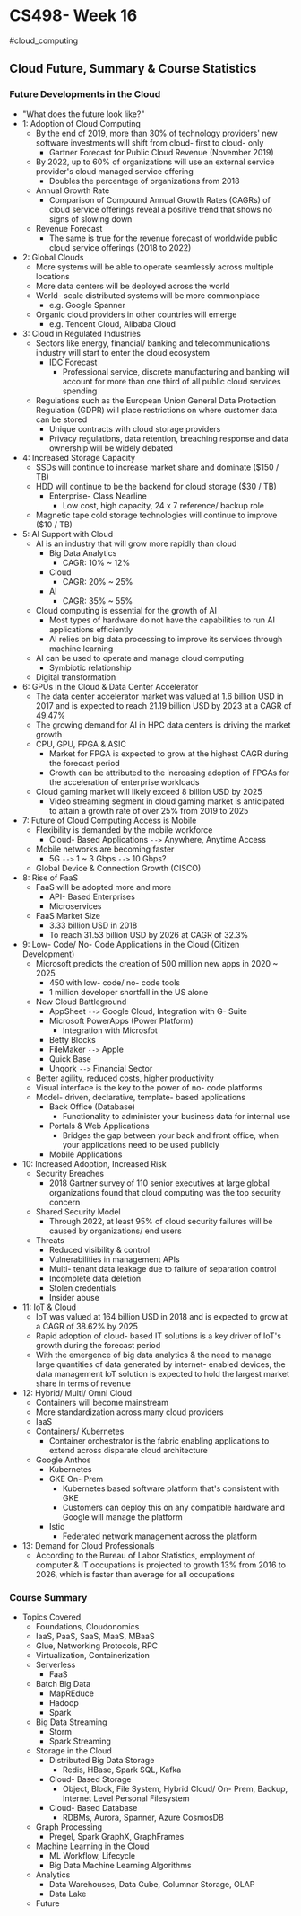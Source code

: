# CS498- Week 16

#cloud_computing

## Cloud Future, Summary & Course Statistics


### Future Developments in the Cloud

- "What does the future look like?"
- 1: Adoption of Cloud Computing
	- By the end of 2019, more than 30% of technology providers' new software investments will shift from cloud- first to cloud- only
		- Gartner Forecast for Public Cloud Revenue (November 2019)
	- By 2022, up to 60% of organizations will use an external service provider's cloud managed service offering
		- Doubles the percentage of organizations from 2018
	- Annual Growth Rate
		- Comparison of Compound Annual Growth Rates (CAGRs) of cloud service offerings reveal a positive trend that shows no signs of slowing down
	- Revenue Forecast
		- The same is true for the revenue forecast of worldwide public cloud service offerings (2018 to 2022)
- 2: Global Clouds
	- More systems will be able to operate seamlessly across multiple locations
	- More data centers will be deployed across the world
	- World- scale distributed systems will be more commonplace
		- e.g. Google Spanner
	- Organic cloud providers in other countries will emerge
		- e.g. Tencent Cloud, Alibaba Cloud
- 3: Cloud in Regulated Industries
	- Sectors like energy, financial/ banking and telecommunications industry will start to enter the cloud ecosystem
		- IDC Forecast
			- Professional service, discrete manufacturing and banking will account for more than one third of all public cloud services spending
	- Regulations such as the European Union General Data Protection Regulation (GDPR) will place restrictions on where customer data can be stored
		- Unique contracts with cloud storage providers
		- Privacy regulations, data retention, breaching response and data ownership will be widely debated
- 4: Increased Storage Capacity
	- SSDs will continue to increase market share and dominate ($150 / TB)
	- HDD will continue to be the backend for cloud storage ($30 / TB)
		- Enterprise- Class Nearline
			- Low cost, high capacity, 24 x 7 reference/ backup role
	- Magnetic tape cold storage technologies will continue to improve ($10 / TB)
- 5: AI Support with Cloud
	- AI is an industry that will grow more rapidly than cloud
		- Big Data Analytics
			- CAGR: 10% ~ 12%
		- Cloud
			- CAGR: 20% ~ 25%
		- AI
			- CAGR: 35% ~ 55%
	- Cloud computing is essential for the growth of AI
		- Most types of hardware do not have the capabilities to run AI applications efficiently
		- AI relies on big data processing to improve its services through machine learning
	- AI can be used to operate and manage cloud computing
		- Symbiotic relationship
	- Digital transformation
- 6: GPUs in the Cloud & Data Center Accelerator
	- The data center accelerator market was valued at 1.6 billion USD in 2017 and is expected to reach 21.19 billion USD by 2023 at a CAGR of 49.47%
	- The growing demand for AI in HPC data centers is driving the market growth
	- CPU, GPU, FPGA & ASIC
		- Market for FPGA is expected to grow at the highest CAGR during the forecast period
		- Growth can be attributed to the increasing adoption of FPGAs for the acceleration of enterprise workloads
	- Cloud gaming market will likely exceed 8 billion USD by 2025
		- Video streaming segment in cloud gaming market is anticipated to attain a growth rate of over 25% from 2019 to 2025
- 7: Future of Cloud Computing Access is Mobile
	- Flexibility is demanded by the mobile workforce
		- Cloud- Based Applications `-->` Anywhere, Anytime Access
	- Mobile networks are becoming faster
		- 5G `-->` 1 ~ 3 Gbps `-->` 10 Gbps?
	- Global Device & Connection Growth (CISCO)
- 8: Rise of FaaS
	- FaaS will be adopted more and more
		- API- Based Enterprises
		- Microservices
	- FaaS Market Size
		- 3.33 billion USD in 2018
		- To reach 31.53 billion USD by 2026 at CAGR of 32.3%
- 9: Low- Code/ No- Code Applications in the Cloud (Citizen Development)
	- Microsoft predicts the creation of 500 million new apps in 2020 ~ 2025
		- 450 with low- code/ no- code tools
		- 1 million developer shortfall in the US alone
	- New Cloud Battleground
		- AppSheet `-->` Google Cloud, Integration with G- Suite
		- Microsoft PowerApps (Power Platform)
			- Integration with Microsfot
		- Betty Blocks
		- FileMaker `-->` Apple
		- Quick Base
		- Unqork `-->` Financial Sector
	- Better agility, reduced costs, higher productivity
	- Visual interface is the key to the power of no- code platforms
	- Model- driven, declarative, template- based applications
		- Back Office (Database)
			- Functionality to administer your business data for internal use
		- Portals & Web Applications
			- Bridges the gap between your back and front office, when your applications need to be used publicly
		- Mobile Applications
- 10: Increased Adoption, Increased Risk
	- Security Breaches
		- 2018 Gartner survey of 110 senior executives at large global organizations found that cloud computing was the top security concern
	- Shared Security Model
		- Through 2022, at least 95% of cloud security failures will be caused by organizations/ end users
	- Threats
		- Reduced visibility & control
		- Vulnerabilities in management APIs
		- Multi- tenant data leakage due to failure of separation control
		- Incomplete data deletion
		- Stolen credentials
		- Insider abuse
- 11: IoT & Cloud
	- IoT was valued at 164 billion USD in 2018 and is expected to grow at a CAGR of 38.62% by 2025
	- Rapid adoption of cloud- based IT solutions is a key driver of IoT's growth during the forecast period
	- With the emergence of big data analytics & the need to manage large quantities of data generated by internet- enabled devices, the data management IoT solution is expected to hold the largest market share in terms of revenue
- 12: Hybrid/ Multi/ Omni Cloud
	- Containers will become mainstream
	- More standardization across many cloud providers
	- IaaS
	- Containers/ Kubernetes
		- Container orchestrator is the fabric enabling applications to extend across disparate cloud architecture
	- Google Anthos
		- Kubernetes
		- GKE On- Prem
			- Kubernetes based software platform that's consistent with GKE
			- Customers can deploy this on any compatible hardware and Google will manage the platform
		- Istio
			- Federated network management across the platform
- 13: Demand for Cloud Professionals
	- According to the Bureau of Labor Statistics, employment of computer & IT occupations is projected to growth 13% from 2016 to 2026, which is faster than average for all occupations

### Course Summary

- Topics Covered
	- Foundations, Cloudonomics
	- IaaS, PaaS, SaaS, MaaS, MBaaS
	- Glue, Networking Protocols, RPC
	- Virtualization, Containerization
	- Serverless
		- FaaS
	- Batch Big Data
		- MapREduce
		- Hadoop
		- Spark
	- Big Data Streaming
		- Storm
		- Spark Streaming
	- Storage in the Cloud
		- Distributed Big Data Storage
			- Redis, HBase, Spark SQL, Kafka
		- Cloud- Based Storage
			- Object, Block, File System, Hybrid Cloud/ On- Prem, Backup, Internet Level Personal Filesystem
		- Cloud- Based Database
			- RDBMs, Aurora, Spanner, Azure CosmosDB
	- Graph Processing
		- Pregel, Spark GraphX, GraphFrames
	- Machine Learning in the Cloud
		- ML Workflow, Lifecycle
		- Big Data Machine Learning Algorithms
	- Analytics
		- Data Warehouses, Data Cube, Columnar Storage, OLAP
		- Data Lake
	- Future